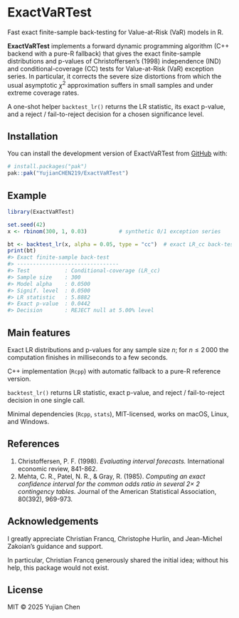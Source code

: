 
<!-- README.md is generated from README.Rmd. Please edit that file -->

# ExactVaRTest

Fast exact finite-sample back-testing for Value-at-Risk (VaR) models in
R.

<!-- badges: start -->
<!-- badges: end -->

**ExactVaRTest** implements a forward dynamic programming algorithm (C++
backend with a pure-R fallback) that gives the exact finite-sample
distributions and p-values of Christoffersen’s (1998) independence (IND)
and conditional-coverage (CC) tests for Value-at-Risk (VaR) exception
series. In particular, it corrects the severe size distortions from
which the usual asymptotic $\chi^2$ approximation suffers in small
samples and under extreme coverage rates.

A one-shot helper `backtest_lr()` returns the LR statistic, its exact
p-value, and a reject / fail-to-reject decision for a chosen
significance level.

## Installation

You can install the development version of ExactVaRTest from
[GitHub](https://github.com/) with:

``` r
# install.packages("pak")
pak::pak("YujianCHEN219/ExactVaRTest")
```

## Example

``` r
library(ExactVaRTest)

set.seed(42)
x <- rbinom(300, 1, 0.03)          # synthetic 0/1 exception series

bt <- backtest_lr(x, alpha = 0.05, type = "cc")  # exact LR_cc back-test
print(bt)
#> Exact finite-sample back-test
#> --------------------------------
#> Test           : Conditional-coverage (LR_cc)
#> Sample size    : 300
#> Model alpha    : 0.0500
#> Signif. level  : 0.0500
#> LR statistic   : 5.8882
#> Exact p-value  : 0.0442
#> Decision       : REJECT null at 5.00% level
```

## Main features

Exact LR distributions and p-values for any sample size $n$; for
$n \le 2\,000$ the computation finishes in milliseconds to a few
seconds.

C++ implementation (`Rcpp`) with automatic fallback to a pure-R
reference version.

`backtest_lr()` returns LR statistic, exact p-value, and reject /
fail-to-reject decision in one single call.

Minimal dependencies (`Rcpp`, `stats`), MIT-licensed, works on macOS,
Linux, and Windows.

## References

1.  Christoffersen, P. F. (1998). *Evaluating interval forecasts.*
    International economic review, 841-862.
2.  Mehta, C. R., Patel, N. R., & Gray, R. (1985). *Computing an exact
    confidence interval for the common odds ratio in several 2× 2
    contingency tables.* Journal of the American Statistical
    Association, 80(392), 969-973.

## Acknowledgements

I greatly appreciate Christian Francq, Christophe Hurlin, and
Jean-Michel Zakoian’s guidance and support.

In particular, Christian Francq generously shared the initial idea;
without his help, this package would not exist.

## License

MIT © 2025 Yujian Chen
